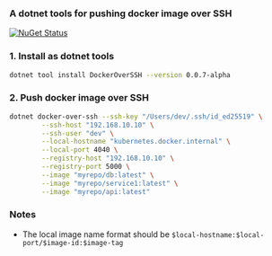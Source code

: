 ### A dotnet tools for pushing docker image over SSH

[![NuGet Status](https://img.shields.io/nuget/v/DockerOverSSH.svg?style=flat)](https://www.nuget.org/packages/DockerOverSSH/)


### 1. Install as dotnet tools
```sh
dotnet tool install DockerOverSSH --version 0.0.7-alpha
```

### 2. Push docker image over SSH
```sh
dotnet docker-over-ssh --ssh-key "/Users/dev/.ssh/id_ed25519" \
        --ssh-host "192.168.10.10" \
        --ssh-user "dev" \
        --local-hostname "kubernetes.docker.internal" \
        --local-port 4040 \
        --registry-host "192.168.10.10" \
        --registry-port 5000 \
        --image "myrepo/db:latest" \
        --image "myrepo/service1:latest" \
        --image "myrepo/api:latest"
```

### Notes
- The local image name format should be `$local-hostname:$local-port/$image-id:$image-tag`
